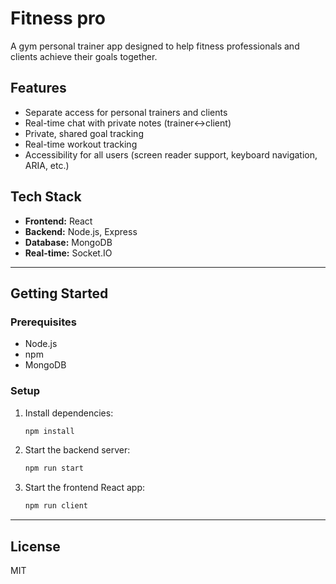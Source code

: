 # Fitness pro

A gym personal trainer app designed to help fitness professionals and clients achieve their goals together.

## Features

- Separate access for personal trainers and clients
- Real-time chat with private notes (trainer↔client)
- Private, shared goal tracking
- Real-time workout tracking
- Accessibility for all users (screen reader support, keyboard navigation, ARIA, etc.)

## Tech Stack

- **Frontend:** React
- **Backend:** Node.js, Express
- **Database:** MongoDB
- **Real-time:** Socket.IO

---

## Getting Started

### Prerequisites

- Node.js
- npm
- MongoDB

### Setup

1. Install dependencies:

   ```bash
   npm install
   ```

2. Start the backend server:

   ```bash
   npm run start
   ```

3. Start the frontend React app:

   ```bash
   npm run client
   ```

---

## License

MIT
